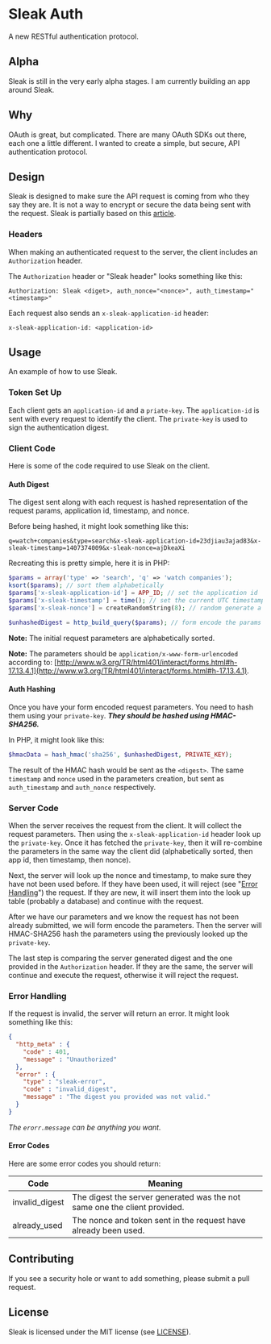 Sleak Auth
==========

A new RESTful authentication protocol.

## Alpha
Sleak is still in the very early alpha stages. I am currently building an app around Sleak.

## Why
OAuth is great, but complicated. There are many OAuth SDKs out there, each one a little different. I wanted to create a simple, but secure, API authentication protocol.

## Design
Sleak is designed to make sure the API request is coming from who they say they are. It is not a way to encrypt or secure the data being sent with the request. Sleak is partially based on this [article](http://www.thebuzzmedia.com/designing-a-secure-rest-api-without-oauth-authentication/).

### Headers
When making an authenticated request to the server, the client includes an `Authorization` header.

The `Authorization` header or "Sleak header" looks something like this:

```
Authorization: Sleak <diget>, auth_nonce="<nonce>", auth_timestamp="<timestamp>"
```

Each request also sends an `x-sleak-application-id` header:

```
x-sleak-application-id: <application-id>
```

## Usage
An example of how to use Sleak.

### Token Set Up
Each client gets an `application-id` and a `priate-key`. The `application-id` is sent with every request to identify the client. The `private-key` is used to sign the authentication digest.

### Client Code
Here is some of the code required to use Sleak on the client.

#### Auth Digest
The digest sent along with each request is hashed representation of the request params, application id, timestamp, and nonce.

Before being hashed, it might look something like this:

```
q=watch+companies&type=search&x-sleak-application-id=23djiau3ajad83&x-sleak-timestamp=1407374009&x-sleak-nonce=ajDkeaXi
```

Recreating this is pretty simple, here it is in PHP:

```php
$params = array('type' => 'search', 'q' => 'watch companies');
ksort($params); // sort them alphabetically
$params['x-sleak-application-id'] = APP_ID; // set the application id
$params['x-sleak-timestamp'] = time(); // set the current UTC timestamp
$params['x-sleak-nonce'] = createRandomString(8); // random generate a 8 character string

$unhashedDigest = http_build_query($params); // form encode the params array
```

**Note:** The initial request parameters are alphabetically sorted.

**Note:** The parameters should be `application/x-www-form-urlencoded` according to: [http://www.w3.org/TR/html401/interact/forms.html#h-17.13.4.1](http://www.w3.org/TR/html401/interact/forms.html#h-17.13.4.1). 

#### Auth Hashing
Once you have your form encoded request parameters. You need to hash them using your `private-key`. ***They should be hashed using HMAC-SHA256.***

In PHP, it might look like this:

```php
$hmacData = hash_hmac('sha256', $unhashedDigest, PRIVATE_KEY);
```

The result of the HMAC hash would be sent as the `<digest>`. The same `timestamp` and `nonce` used in the parameters creation, but sent as `auth_timestamp` and `auth_nonce` respectively.

### Server Code
When the server receives the request from the client. It will collect the request parameters. Then using the `x-sleak-application-id` header look up the `private-key`. Once it has fetched the `private-key`, then it will re-combine the parameters in the same way the client did (alphabetically sorted, then app id, then timestamp, then nonce).

Next, the server will look up the nonce and timestamp, to make sure they have not been used before. If they have been used, it will reject (see "[Error Handling](#error-handling)") the request. If they are new, it will insert them into the look up table (probably a database) and continue with the request.

After we have our parameters and we know the request has not been already submitted, we will form encode the parameters. Then the server will HMAC-SHA256 hash the parameters using the previously looked up the `private-key`.

The last step is comparing the server generated digest and the one provided in the `Authorization` header. If they are the same, the server will continue and execute the request, otherwise it will reject the request.

### Error Handling
If the request is invalid, the server will return an error. It might look something like this:

```json
{
  "http_meta" : {
    "code" : 401,
    "message" : "Unauthorized"
  },
  "error" : {
    "type" : "sleak-error",
    "code" : "invalid_digest",
    "message" : "The digest you provided was not valid."
  }
}
```

*The `erorr.message` can be anything you want.*

#### Error Codes

Here are some error codes you should return:

| Code | Meaning |
|------|---------|
| invalid_digest | The digest the server generated was the not same one the client provided. |
| already_used | The nonce and token sent in the request have already been used. |

## Contributing
If you see a security hole or want to add something, please submit a pull request.

## License
Sleak is licensed under the MIT license (see [LICENSE](http://github.com/jasonsilberman/sleak-auth/blob/master/LICENSE)).